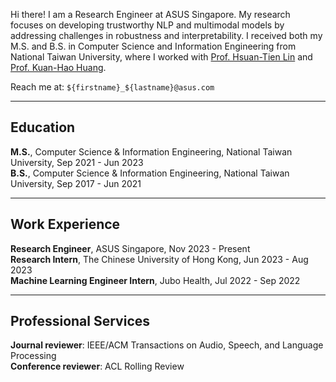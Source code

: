 Hi there! I am a Research Engineer at ASUS Singapore. My research focuses on developing trustworthy NLP and multimodal models by addressing challenges in robustness and interpretability.
I received both my M.S. and B.S. in Computer Science and Information Engineering from National Taiwan University, where I worked with [Prof. Hsuan-Tien Lin](https://www.csie.ntu.edu.tw/~htlin/) and [Prof. Kuan-Hao Huang](https://khhuang.me).

Reach me at: `${firstname}_${lastname}@asus.com`

---

<!-- News
---

<div style="text-align: left; height: 50px; overflow-y: scroll; scrollbar-width: thin;">

<b> Mar 2025: </b> I will be starting my PhD at the [FLAIR Lab](https://khhuang.me/group.html), Texas A&M University this fall! <br>

</div>

--- -->

Education
---
<div style="text-align: left">
    <!-- <b>Ph.D.</b>, Computer Science, Texas A&M University, Aug 2025 - Present <br> -->
    <b>M.S.</b>, Computer Science & Information Engineering, National Taiwan University, Sep 2021 - Jun 2023 <br>
    <b>B.S.</b>, Computer Science & Information Engineering, National Taiwan University, Sep 2017 - Jun 2021
</div>

---

Work Experience
---
<div style="text-align: left">

<b>Research Engineer</b>, ASUS Singapore, Nov 2023 - Present <br>
<b>Research Intern</b>, The Chinese University of Hong Kong, Jun 2023 - Aug 2023 <br>
<b>Machine Learning Engineer Intern</b>, Jubo Health, Jul 2022 - Sep 2022

</div>

---

Professional Services
---
<div style="text-align: left">
<b>Journal reviewer</b>: IEEE/ACM Transactions on Audio, Speech, and Language Processing <br>
<b>Conference reviewer</b>: ACL Rolling Review
</div>
